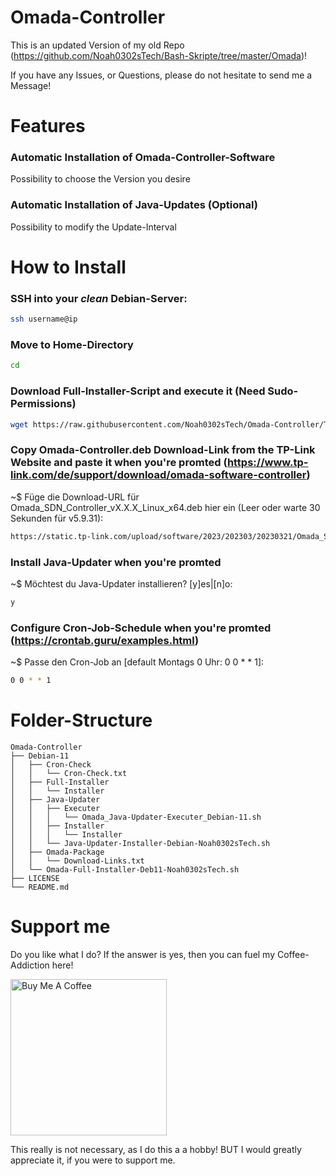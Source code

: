 # Omada-Controller
This is an updated Version of my old Repo (https://github.com/Noah0302sTech/Bash-Skripte/tree/master/Omada)!

If you have any Issues, or Questions, please do not hesitate to send me a Message!



# Features
### Automatic Installation of Omada-Controller-Software
Possibility to choose the Version you desire

### Automatic Installation of Java-Updates (Optional)
Possibility to modify the Update-Interval


# How to Install
### SSH into your *clean* Debian-Server:
```bash
ssh username@ip
```
### Move to Home-Directory
```bash
cd
```
### Download Full-Installer-Script and execute it (Need Sudo-Permissions)
```bash
wget https://raw.githubusercontent.com/Noah0302sTech/Omada-Controller/Testing/Debian-11/Omada_Full-Installer_Debian-11.sh && sudo bash Omada_Full-Installer_Debian-11.sh
```
### Copy Omada-Controller.deb Download-Link from the TP-Link Website and paste it when you're promted (https://www.tp-link.com/de/support/download/omada-software-controller)
~$ Füge die Download-URL für Omada_SDN_Controller_vX.X.X_Linux_x64.deb hier ein (Leer oder warte 30 Sekunden für v5.9.31):
```bash
https://static.tp-link.com/upload/software/2023/202303/20230321/Omada_SDN_Controller_v5.9.31_Linux_x64.deb
```
### Install Java-Updater when you're promted
~$ Möchtest du Java-Updater installieren? [y]es|[n]o:
```bash
y
```
### Configure Cron-Job-Schedule when you're promted (https://crontab.guru/examples.html)
~$ Passe den Cron-Job an [default Montags 0 Uhr: 0 0 * * 1]:
```bash
0 0 * * 1
```


# Folder-Structure
	Omada-Controller
	├── Debian-11
	│	├── Cron-Check
	│	│	└── Cron-Check.txt
	│	├── Full-Installer
	│	│	└── Installer
	│	├── Java-Updater
	│	│	├── Executer
	│	│	│	└── Omada_Java-Updater-Executer_Debian-11.sh
	│	│	├── Installer
	│	│	│	└── Installer
	│	│	└── Java-Updater-Installer-Debian-Noah0302sTech.sh
	│	├── Omada-Package
	│	│	└── Download-Links.txt
	│	└── Omada-Full-Installer-Deb11-Noah0302sTech.sh
	├── LICENSE 
	└── README.md



# Support me
Do you like what I do? If the answer is yes, then you can fuel my Coffee-Addiction here!

<a href="https://www.buymeacoffee.com/Noah0302sTech"><img src="https://drive.google.com/uc?id=1rTwdjTiR0sywyDaTxLUNZG1fFgVrlK34" alt="Buy Me A Coffee" width="250" height="250"></a>

This really is not necessary, as I do this a a hobby! BUT I would greatly appreciate it, if you were to support me.
